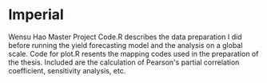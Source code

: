 # Imperial
Wensu Hao Master Project Code.R describes the data preparation I did before running the yield forecasting model and the analysis on a global scale.
Code for plot.R resents the mapping codes used in the preparation of the thesis. Included are the calculation of Pearson's partial correlation coefficient, sensitivity analysis, etc.
